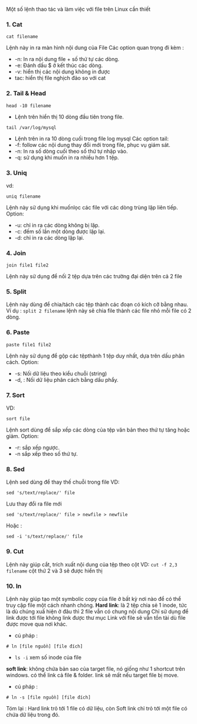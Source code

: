 Một số lệnh thao tác và làm việc với file trên Linux cần thiết

### 1. Cat
```
cat filename
```
Lệnh này in ra màn hình nội dung của File
Các option quan trọng đi kèm :
- -n: In ra nội dung file + số thứ tự các dòng.
- -e: Đánh dấu $ ở kết thúc các dòng.
- -v: hiển thị các nội dung không in được
- tac: hiển thị file nghịch đảo so với cat

### 2. Tail & Head
```
head -10 filename
```
- Lệnh trên hiển thị 10 dòng đầu tiên trong file.
```
tail /var/log/mysql
```
- Lệnh trên in ra 10 dòng cuối trong file log mysql
Các option tail:
- -f: follow các nội dung thay đổi mới trong file, phục vụ giám sát.
- -n: In ra số dòng cuối theo số thứ tự nhập vào.
- -q: sử dụng khi muốn in ra nhiều hơn 1 tệp.
### 3. Uniq
vd:
```
uniq filename
```
Lệnh này sử dụng khi muốnlọc các file với các dòng trùng lặp liên tiếp.
Option:
- -u: chỉ in ra các dòng không bị lặp.
- -c: đếm số lần một dòng được lặp lại.
- -d: chỉ in ra các dòng lặp lại.
### 4. Join
```
join file1 file2
```
Lệnh này sử dụng để nối 2 tệp dựa trên các trường đại diện trên cả 2 file
### 5. Split
Lệnh này dùng để chia/tách các tệp thành các đoạn có kích cỡ bằng nhau.
Ví dụ : `split 2 filename` lệnh này sẽ chia file thành các file nhỏ mỗi file có 2 dòng.
### 6. Paste
```
paste file1 file2
```
Lệnh này sử dụng để gộp các tệpthành 1 tệp duy nhất, dựa trên dấu phân cách.
Option:
- -s: Nối dữ liệu theo kiểu chuỗi (string)
- -d, : Nối dữ liệu phân cách bằng dấu phẩy.
### 7. Sort
VD: 
```
sort file
```
Lệnh sort dùng để sắp xếp các dòng của tệp văn bản theo thứ tự tăng hoặc giảm.
Option:
- -r: sắp xếp ngược.
- -n sắp xếp theo số thứ tự.
### 8. Sed
Lệnh sed dùng để thay thế chuỗi trong file
VD: 
```
sed 's/text/replace/' file
```
Lưu thay đổi ra file mới 
```
sed 's/text/replace/' file > newfile > newfile
```

Hoặc :
```
sed -i 's/text/replace/' file
```
### 9. Cut
Lệnh này giúp cắt, trích xuất nội dung của tệp theo cột
VD: `cut -f 2,3 filename` cột thứ 2 và 3 sẽ được hiển thị
### 10. ln
Lệnh này giúp tạo một symbolic copy của file ở bất kỳ nơi nào để có thể truy cập file một cách nhanh chóng.
**Hard link**: là 2 tệp chia sẻ 1 inode, tức là dù chúng xuấ hiện ở đâu thì 2 file vẫn có chung nội dung
Chỉ sử dụng để link được tới file không link được thư mục
Link với file sẽ vẫn tồn tài dù file được move qua nơi khác.
- cú pháp : 
```
# ln [file nguồn] [file đích]
``` 
- `ls -i` xem số inode của file

**soft link**: không chứa bản sao của target file, nó giống như 1  shortcut trên windows.
có thể link cả file & folder.
link sẽ mất nếu target file bị move.
- cú pháp : 
```
# ln -s [file nguồn] [file đích] 
```

Tóm lại : Hard link trỏ tới 1 file có dữ liệu, còn Soft link chỉ trỏ tới một file có chứa dữ liệu trong đó.
